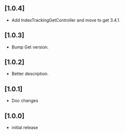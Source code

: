 ## [1.0.4] 

- Add IndexTrackingGetController and move to get 3.4.1.

## [1.0.3] 

- Bump Get version.

## [1.0.2] 

- Better description.

## [1.0.1]

- Doc changes

## [1.0.0]

- initial release
